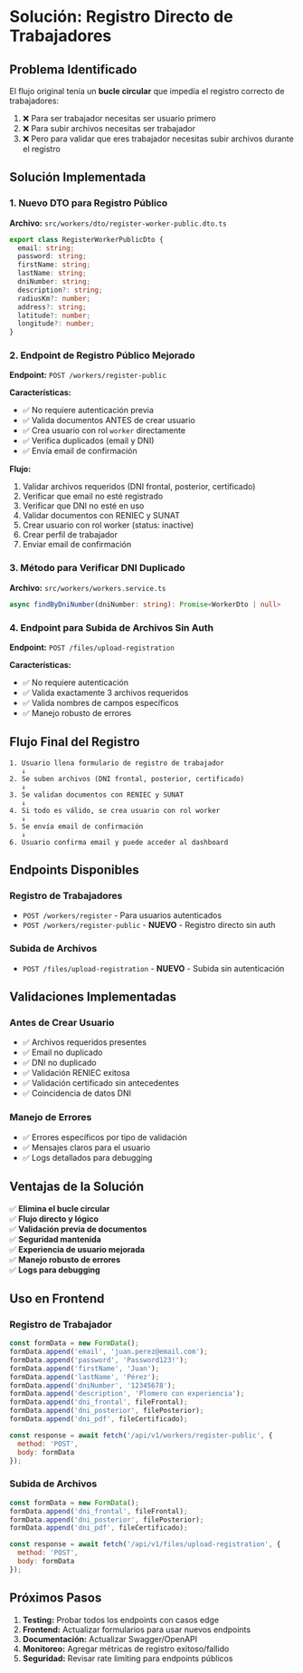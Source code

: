 # Solución: Registro Directo de Trabajadores

## Problema Identificado

El flujo original tenía un **bucle circular** que impedía el registro correcto de trabajadores:

1. ❌ Para ser trabajador necesitas ser usuario primero
2. ❌ Para subir archivos necesitas ser trabajador  
3. ❌ Pero para validar que eres trabajador necesitas subir archivos durante el registro

## Solución Implementada

### 1. Nuevo DTO para Registro Público

**Archivo:** `src/workers/dto/register-worker-public.dto.ts`

```typescript
export class RegisterWorkerPublicDto {
  email: string;
  password: string;
  firstName: string;
  lastName: string;
  dniNumber: string;
  description?: string;
  radiusKm?: number;
  address?: string;
  latitude?: number;
  longitude?: number;
}
```

### 2. Endpoint de Registro Público Mejorado

**Endpoint:** `POST /workers/register-public`

**Características:**
- ✅ No requiere autenticación previa
- ✅ Valida documentos ANTES de crear usuario
- ✅ Crea usuario con rol `worker` directamente
- ✅ Verifica duplicados (email y DNI)
- ✅ Envía email de confirmación

**Flujo:**
1. Validar archivos requeridos (DNI frontal, posterior, certificado)
2. Verificar que email no esté registrado
3. Verificar que DNI no esté en uso
4. Validar documentos con RENIEC y SUNAT
5. Crear usuario con rol worker (status: inactive)
6. Crear perfil de trabajador
7. Enviar email de confirmación

### 3. Método para Verificar DNI Duplicado

**Archivo:** `src/workers/workers.service.ts`

```typescript
async findByDniNumber(dniNumber: string): Promise<WorkerDto | null>
```

### 4. Endpoint para Subida de Archivos Sin Auth

**Endpoint:** `POST /files/upload-registration`

**Características:**
- ✅ No requiere autenticación
- ✅ Valida exactamente 3 archivos requeridos
- ✅ Valida nombres de campos específicos
- ✅ Manejo robusto de errores

## Flujo Final del Registro

```
1. Usuario llena formulario de registro de trabajador
   ↓
2. Se suben archivos (DNI frontal, posterior, certificado)
   ↓
3. Se validan documentos con RENIEC y SUNAT
   ↓
4. Si todo es válido, se crea usuario con rol worker
   ↓
5. Se envía email de confirmación
   ↓
6. Usuario confirma email y puede acceder al dashboard
```

## Endpoints Disponibles

### Registro de Trabajadores
- `POST /workers/register` - Para usuarios autenticados
- `POST /workers/register-public` - **NUEVO** - Registro directo sin auth

### Subida de Archivos
- `POST /files/upload-registration` - **NUEVO** - Subida sin autenticación

## Validaciones Implementadas

### Antes de Crear Usuario
- ✅ Archivos requeridos presentes
- ✅ Email no duplicado
- ✅ DNI no duplicado
- ✅ Validación RENIEC exitosa
- ✅ Validación certificado sin antecedentes
- ✅ Coincidencia de datos DNI

### Manejo de Errores
- ✅ Errores específicos por tipo de validación
- ✅ Mensajes claros para el usuario
- ✅ Logs detallados para debugging

## Ventajas de la Solución

✅ **Elimina el bucle circular**  
✅ **Flujo directo y lógico**  
✅ **Validación previa de documentos**  
✅ **Seguridad mantenida**  
✅ **Experiencia de usuario mejorada**  
✅ **Manejo robusto de errores**  
✅ **Logs para debugging**  

## Uso en Frontend

### Registro de Trabajador
```javascript
const formData = new FormData();
formData.append('email', 'juan.perez@email.com');
formData.append('password', 'Password123!');
formData.append('firstName', 'Juan');
formData.append('lastName', 'Pérez');
formData.append('dniNumber', '12345678');
formData.append('description', 'Plomero con experiencia');
formData.append('dni_frontal', fileFrontal);
formData.append('dni_posterior', filePosterior);
formData.append('dni_pdf', fileCertificado);

const response = await fetch('/api/v1/workers/register-public', {
  method: 'POST',
  body: formData
});
```

### Subida de Archivos
```javascript
const formData = new FormData();
formData.append('dni_frontal', fileFrontal);
formData.append('dni_posterior', filePosterior);
formData.append('dni_pdf', fileCertificado);

const response = await fetch('/api/v1/files/upload-registration', {
  method: 'POST',
  body: formData
});
```

## Próximos Pasos

1. **Testing:** Probar todos los endpoints con casos edge
2. **Frontend:** Actualizar formularios para usar nuevos endpoints
3. **Documentación:** Actualizar Swagger/OpenAPI
4. **Monitoreo:** Agregar métricas de registro exitoso/fallido
5. **Seguridad:** Revisar rate limiting para endpoints públicos 